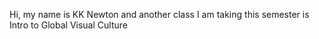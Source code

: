 Hi, my name is KK Newton and another class I am taking this semester is Intro to Global Visual Culture